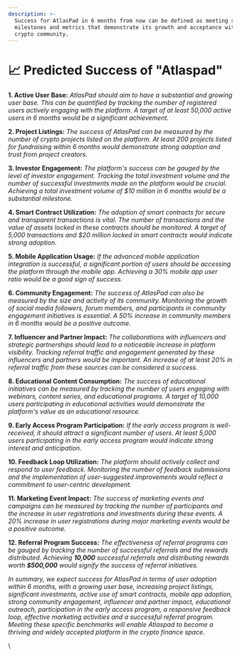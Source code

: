 ```yaml
---
description: >-
  Success for AtlasPad in 6 months from now can be defined as meeting specific
  milestones and metrics that demonstrate its growth and acceptance within the
  crypto community.
---
```


# 📈 Predicted Success of "Atlaspad"

**1. Active User Base:** _AtlasPad should aim to have a substantial and growing user base. This can be quantified by tracking the number of registered users actively engaging with the platform. A target of at least 50,000 active users in 6 months would be a significant achievement._

**2. Project Listings:** _The success of AtlasPad can be measured by the number of crypto projects listed on the platform. At least 200 projects listed for fundraising within 6 months would demonstrate strong adoption and trust from project creators._

**3. Investor Engagement:** _The platform's success can be gauged by the level of investor engagement. Tracking the total investment volume and the number of successful investments made on the platform would be crucial. Achieving a total investment volume of $10 million in 6 months would be a substantial milestone._

**4. Smart Contract Utilization:** _The adoption of smart contracts for secure and transparent transactions is vital. The number of transactions and the value of assets locked in these contracts should be monitored. A target of 5,000 transactions and $20 million locked in smart contracts would indicate strong adoption._

**5. Mobile Application Usage:** _If the advanced mobile application integration is successful, a significant portion of users should be accessing the platform through the mobile app. Achieving a 30% mobile app user ratio would be a good sign of success._

**6. Community Engagement:** _The success of AtlasPad can also be measured by the size and activity of its community. Monitoring the growth of social media followers, forum members, and participants in community engagement initiatives is essential. A 50% increase in community members in 6 months would be a positive outcome._

**7. Influencer and Partner Impact:** _The collaborations with influencers and strategic partnerships should lead to a noticeable increase in platform visibility. Tracking referral traffic and engagement generated by these influencers and partners would be important. An increase of at least 20% in referral traffic from these sources can be considered a success._

**8. Educational Content Consumption:** _The success of educational initiatives can be measured by tracking the number of users engaging with webinars, content series, and educational programs. A target of 10,000 users participating in educational activities would demonstrate the platform's value as an educational resource._

**9. Early Access Program Participation:** _If the early access program is well-received, it should attract a significant number of users. At least 5,000 users participating in the early access program would indicate strong interest and anticipation._

**10. Feedback Loop Utilization:** _The platform should actively collect and respond to user feedback. Monitoring the number of feedback submissions and the implementation of user-suggested improvements would reflect a commitment to user-centric development._

**11. Marketing Event Impact:** _The success of marketing events and campaigns can be measured by tracking the number of participants and the increase in user registrations and investments during these events. A 20% increase in user registrations during major marketing events would be a positive outcome._

**12. Referral Program Success:** _The effectiveness of referral programs can be gauged by tracking the number of successful referrals and the rewards distributed. Achieving **10,000** successful referrals and distributing rewards worth **$500,000** would signify the success of referral initiatives._\
&#x20;

_In summary, we expect success for AtlasPad in terms of user adoption within 6 months, with a growing user base, increasing project listings, significant investments, active use of smart contracts, mobile app adoption, strong community engagement, influencer and partner impact, educational outreach, participation in the early access program, a responsive feedback loop, effective marketing activities and a successful referral program. Meeting these specific benchmarks will enable Atlaspad to become a thriving and widely accepted platform in the crypto finance space._

\
